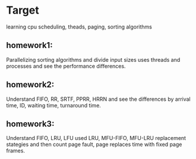 # Target
learning cpu scheduling, theads, paging, sorting algorithms

## homework1:
Parallelizing sorting algorithms and divide input sizes uses threads and processes and see the performance differences.
## homework2:
Understand FIFO, RR, SRTF, PPRR, HRRN and see the differences by arrival time, ID, waiting time, turnaround time.
## homework3:
Understand FIFO, LRU, LFU used LRU, MFU-FIFO, MFU-LRU replacement stategies and then count page fault, page replaces time with fixed page frames.
